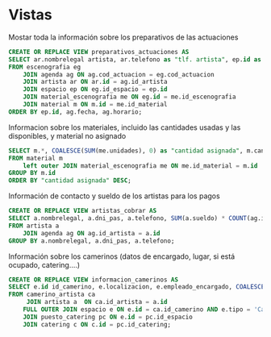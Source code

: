 # Vistas
Mostar toda la información sobre los preparativos de las actuaciones
```sql
CREATE OR REPLACE VIEW preparativos_actuaciones AS
SELECT ar.nombrelegal artista, ar.telefono as "tlf. artista", ep.id as "id escenario", ag.fecha, ag.horario hora, ep.empleado_encargado as "encargado de zona", m.nombre material, me.unidades 
FROM escenografia eg
	JOIN agenda ag ON ag.cod_actuacion = eg.cod_actuacion
	JOIN artista ar ON ar.id = ag.id_artista
	JOIN espacio ep ON eg.id_espacio = ep.id
	JOIN material_escenografia me ON eg.id = me.id_escenografia
	JOIN material m ON m.id = me.id_material
ORDER BY ep.id, ag.fecha, ag.horario;
```
Informacion sobre los materiales, incluido las cantidades usadas y las disponibles, y material no asignado
```sql
SELECT m.*, COALESCE(SUM(me.unidades), 0) as "cantidad asignada", m.cantidad - SUM(me.unidades) as "cantidad disponible"
FROM material m
	left outer JOIN material_escenografia me ON me.id_material = m.id
GROUP BY m.id
ORDER BY "cantidad asignada" DESC;
```
Información de contacto y sueldo de los artistas para los pagos
```sql
CREATE OR REPLACE VIEW artistas_cobrar AS
SELECT a.nombrelegal, a.dni_pas, a.telefono, SUM(a.sueldo) * COUNT(ag.id_artista) AS "A pagar"
FROM artista a
	JOIN agenda ag ON ag.id_artista = a.id
GROUP BY a.nombrelegal, a.dni_pas, a.telefono;
```
Información sobre los camerinos (datos de encargado, lugar, si está ocupado, catering....)
```sql
CREATE OR REPLACE VIEW informacion_camerinos AS
SELECT e.id id_camerino, e.localizacion, e.empleado_encargado, COALESCE(a.nombrelegal, 'Sin asignar') artista, a.telefono as "tlf artista", pc.servicio, c.servicio_gratuito
FROM camerino_artista ca
	 JOIN artista a  ON ca.id_artista = a.id
	FULL OUTER JOIN espacio e ON e.id = ca.id_camerino AND e.tipo = 'Camerino'
	JOIN puesto_catering pc ON e.id = pc.id_espacio
	JOIN catering c ON c.id = pc.id_catering;
```